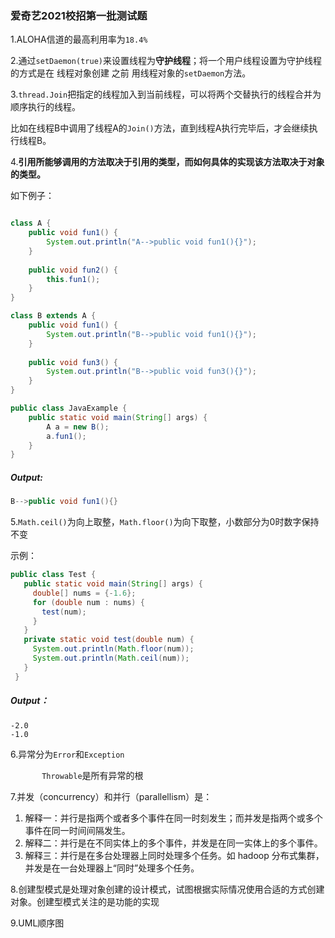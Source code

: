 ### 爱奇艺2021校招第一批测试题

1.ALOHA信道的最高利用率为`18.4%`

2.通过`setDaemon(true)`来设置线程为**守护线程**；将一个用户线程设置为守护线程的方式是在 线程对象创建 之前 用线程对象的`setDaemon`方法。

3.`thread.Join`把指定的线程加入到当前线程，可以将两个交替执行的线程合并为顺序执行的线程。

比如在线程B中调用了线程A的`Join()`方法，直到线程A执行完毕后，才会继续执行线程B。

4.**引用所能够调用的方法取决于引用的类型，而如何具体的实现该方法取决于对象的类型。**

如下例子：

```java

class A {
    public void fun1() {
        System.out.println("A-->public void fun1(){}");
    }
 
    public void fun2() {
        this.fun1();
    }
}

class B extends A {
    public void fun1() {
        System.out.println("B-->public void fun1(){}");
    }
 
    public void fun3() {
        System.out.println("B-->public void fun3(){}");
    }
} 

public class JavaExample {
    public static void main(String[] args) {
        A a = new B();
        a.fun1();
    }
}
```

##### Output:

```java
B-->public void fun1(){}
```

5.`Math.ceil()`为向上取整，`Math.floor()`为向下取整，小数部分为0时数字保持不变

示例：

```java
public class Test {   
   public static void main(String[] args) {   
     double[] nums = {-1.6};   
     for (double num : nums) {   
       test(num);   
     }   
   }    
   private static void test(double num) {   
     System.out.println(Math.floor(num));   
     System.out.println(Math.ceil(num));   
   }   
 }
```

##### Output：

```
-2.0
-1.0
```

6.异常分为`Error`和`Exception`

`		Throwable`是所有异常的根

7.并发（concurrency）和并行（parallellism）是：

1. 解释一：并行是指两个或者多个事件在同一时刻发生；而并发是指两个或多个事件在同一时间间隔发生。
2. 解释二：并行是在不同实体上的多个事件，并发是在同一实体上的多个事件。
3. 解释三：并行是在多台处理器上同时处理多个任务。如 hadoop 分布式集群，并发是在一台处理器上“同时”处理多个任务。

8.创建型模式是处理对象创建的设计模式，试图根据实际情况使用合适的方式创建对象。创建型模式关注的是功能的实现

9.UML顺序图

